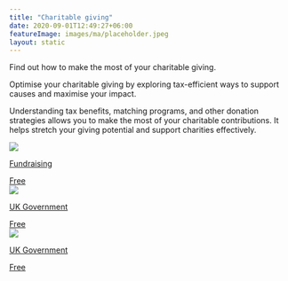 ```yaml
---
title: "Charitable giving"
date: 2020-09-01T12:49:27+06:00
featureImage: images/ma/placeholder.jpeg
layout: static
---
```


Find out how to make the most of your charitable giving.

Optimise your charitable giving by exploring tax-efficient ways to support causes and maximise your impact.

Understanding tax benefits, matching programs, and other donation strategies allows you to make the most of your charitable contributions. It helps stretch your giving potential and support charities effectively.

<a class="ma-link" href="https://fundraising.co.uk/2023/01/26/how-to-make-the-most-of-your-charitable-giving-in-your-self-assessment-caf-shares-advice/"><div class="ma-card ma-card-Wealth"><div class="ma-icon"><img src ="/images/Icon-check - wealth - opacity.svg"/></div><div class="ma-name"><p>Fundraising</p></div><div class="ma-paid-text"><span>Free</span></div></div></a><a class="ma-link" href="https://www.gov.uk/government/news/how-to-give-safely-to-charities--2"><div class="ma-card ma-card-Wealth"><div class="ma-icon"><img src ="/images/Icon-check - wealth - opacity.svg"/></div><div class="ma-name"><p>UK Government</p></div><div class="ma-paid-text"><span>Free</span></div></div></a><a class="ma-link" href="https://register-of-charities.charitycommission.gov.uk/"><div class="ma-card ma-card-Wealth"><div class="ma-icon"><img src ="/images/Icon-check - wealth - opacity.svg"/></div><div class="ma-name"><p>UK Government</p></div><div class="ma-paid-text"><span>Free</span></div></div></a>  

<br/><br/>







